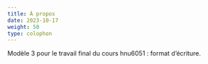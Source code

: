```yaml
---
title: À propos
date: 2023-10-17
weight: 50
type: colophon
---
```


Modèle 3 pour le travail final du cours hnu6051 : format d’écriture. 
